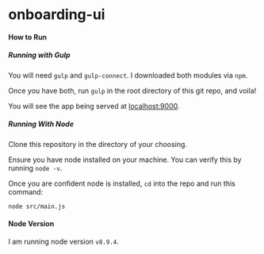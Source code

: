 # onboarding-ui 

#### How to Run

##### Running with Gulp
You will need `gulp` and `gulp-connect`. I downloaded both modules via `npm`.

Once you have both, run `gulp` in the root directory of this git repo, and voila!

You will see the app being served at [localhost:9000](http://localhost:9000/).

##### Running With Node
Clone this repository in the directory of your choosing.

Ensure you have node installed on your machine. You can verify this by running `node -v`.

Once you are confident node is installed, `cd` into the repo and run this command:

`node src/main.js`

#### Node Version
I am running node version `v8.9.4`.
